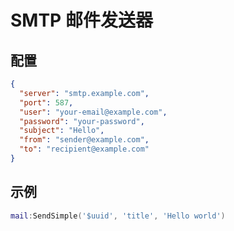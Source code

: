 <!--
 Copyright (C) 2024 wwhai

 This program is free software: you can redistribute it and/or modify
 it under the terms of the GNU Affero General Public License as
 published by the Free Software Foundation, either version 3 of the
 License, or (at your option) any later version.

 This program is distributed in the hope that it will be useful,
 but WITHOUT ANY WARRANTY; without even the implied warranty of
 MERCHANTABILITY or FITNESS FOR A PARTICULAR PURPOSE.  See the
 GNU Affero General Public License for more details.

 You should have received a copy of the GNU Affero General Public License
 along with this program.  If not, see <https://www.gnu.org/licenses/>.
-->

# SMTP 邮件发送器
## 配置

```json
{
  "server": "smtp.example.com",
  "port": 587,
  "user": "your-email@example.com",
  "password": "your-password",
  "subject": "Hello",
  "from": "sender@example.com",
  "to": "recipient@example.com"
}
```

## 示例
```lua
mail:SendSimple('$uuid', 'title', 'Hello world')
```